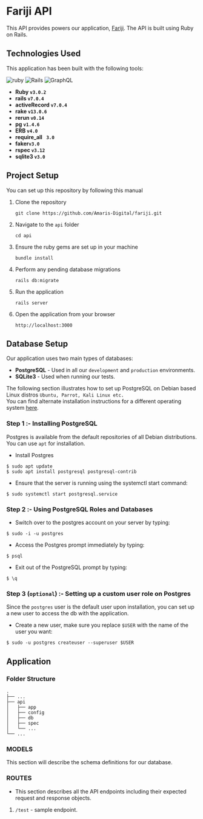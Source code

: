 # Fariji API
This API provides powers our application, [Fariji](https://moringa-library.web.app/). The API is built using Ruby on Rails.

## Technologies Used
This application has been built with the following tools:

![ruby](https://img.shields.io/badge/Ruby-CC342D?style=for-the-badge&logo=ruby&logoColor=white)
![Rails](https://img.shields.io/badge/rails-%23CC0000.svg?style=for-the-badge&logo=ruby-on-rails&logoColor=white)
![GraphQL](https://img.shields.io/badge/-GraphQL-E10098?style=for-the-badge&logo=graphql&logoColor=white)



- **Ruby `v3.0.2`**
- **rails `v7.0.4`**
- **activeRecord `v7.0.4`**
- **rake `v13.0.6`**
- **rerun `v0.14`**
- **pg `v1.4.6`**
- **ERB `v4.0`**
- **require_all ` 3.0`**
- **faker`v3.0`**
- **rspec `v3.12`**
- **sqlite3 `v3.0`**


## Project Setup
You can set up this repository by following this manual

1. Clone the repository
    ```{shell}
   git clone https://github.com/Amaris-Digital/fariji.git
   ```
2. Navigate to the `api` folder
    ```{shell}
   cd api
   ```
3. Ensure the ruby gems are set up in your machine
    ```{shell}
   bundle install
   ```
4. Perform any pending database migrations
   ```{shell}
   rails db:migrate
   ```
5. Run the application
    ```{shell}
    rails server
    ```
6. Open the application from your browser
    ```
   http://localhost:3000
   ```





## Database Setup
Our application uses two main types of databases:

- **PostgreSQL** - Used in all our `development` and `production` environments.
- **SQLite3** - Used when running our tests.

The following section illustrates how to set up PostgreSQL on Debian based Linux distros `Ubuntu, Parrot, Kali Linux etc.`<br/>
You can find alternate installation instructions for a different operating system [here](https://www.postgresql.org/download/).

### Step 1 :- Installing PostgreSQL

Postgres is available from the default repositories of all Debian distributions. You can use `apt` for installation.

- Install Postgres
```
$ sudo apt update
$ sudo apt install postgresql postgresql-contrib
```

- Ensure that the server is running using the systemctl start command:
```{shell}
$ sudo systemctl start postgresql.service
```

### Step 2 :- Using PostgreSQL Roles and Databases

- Switch over to the postgres account on your server by typing:
```{shell}
$ sudo -i -u postgres
```
- Access the Postgres prompt immediately by typing:
```{shell}
$ psql
```
- Exit out of the PostgreSQL prompt by typing:
```{shell}
$ \q
```

### Step 3 (`optional`) :- Setting up a custom user role on Postgres
Since the `postgres` user is the default user upon installation, you can set up a new user to access the db with the application.

- Create a new user, make sure you replace `$USER` with the name of the user you want:
```{shell}
$ sudo -u postgres createuser --superuser $USER
```


## Application

### Folder Structure


    .
    ├── ...
    ├── api                   
    │   ├── app              
    │   ├── config            
    │   ├── db            
    │   ├── spec          
    │   └── ...                 
    └── ...



### MODELS
This section will describe the schema definitions for our database.


### ROUTES

- This section describes all the API endpoints including their expected request and response objects.


1. `/test` - sample endpoint.
